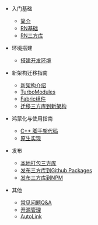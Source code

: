 <!-- _sidebar.md -->
- 入门基础

    - [简介](zh-cn/README.md)
    - [RN基础](zh-cn/base.md)
    - [RN三方库](zh-cn/third-party.md)

- 环境搭建
    - [搭建开发环境](zh-cn/environment.md)

- 新架构迁移指南
    - [新架构介绍](zh-cn/new-architecture.md)
    - [TurboModules](zh-cn/turbomodule.md)
    - [Fabric组件](zh-cn/fabric.md)
    - [迁移三方库到新架构](zh-cn/migration.md)
- 鸿蒙化与使用指南
    - [C++ 脚手架代码](zh-cn/cpp.md)
    - [原生实现](zh-cn/native.md)

- 发布
    - [本地打包三方库](zh-cn/tgz.md)
    - [发布三方库到Github Packages](zh-cn/github-package.md)
    - [发布三方库到NPM](zh-cn/npm.md)

- 其他
    - [常见问题Q&A](zh-cn/qa.md)
    - [开源管理](zh-cn/open-source.md)
    - [AutoLink](zh-cn/autolink.md)

